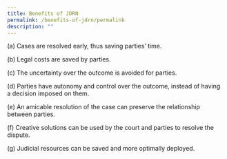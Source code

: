 ```yaml
---
title: Benefits of JDRN
permalink: /benefits-of-jdrn/permalink
description: ""
---
```

(a) Cases are resolved early, thus saving parties’ time.

(b)	Legal costs are saved by parties.

(c)	The uncertainty over the outcome is avoided for parties.

(d)	Parties have autonomy and control over the outcome, instead of having a decision imposed on them.

(e)	An amicable resolution of the case can preserve the relationship between parties.

(f)	Creative solutions can be used by the court and parties to resolve the dispute.

(g)	Judicial resources can be saved and more optimally deployed.
